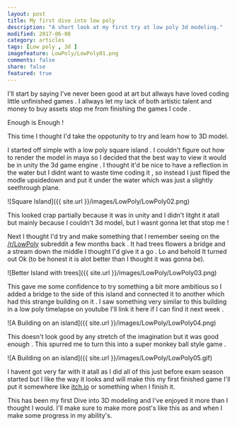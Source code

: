 ```yaml
---
layout: post
title: My first dive into low poly
description: "A short look at my first try at low poly 3d modeling."
modified: 2017-06-08
category: articles
tags: [Low poly , 3d ]
imagefeature: LowPoly/LowPoly01.png
comments: false
share: false
featured: true
---
```


I'll start by saying I've never been good at art but allways have loved coding little unfinished games . I allways let my lack of both artistic talent and money to buy assets stop me from finishing the games I code . 

Enough is Enough ! 

This time I thought I'd take the oppotunity to try and learn how to 3D model. 

I started off simple with a low poly square island . I couldn't figure out how to render the model in maya so I decided that the best way to view it would be in unity the 3d game engine . I thought it'd be nice to have a reflection in the water but I didnt want to waste time coding it , so instead I just fliped the modle upsidedown and put it under the water which was just a slightly seethrough plane.  

![Square Island]({{ site.url }}/images/LowPoly/LowPoly02.png)

This looked crap partially because it was in unity and I didn't litght it atall but mainly because I couldn't 3d model, but I wasnt gonna let that stop me !

Next I thought I'd try and make something that I remember seeing on the <a href="http://www.reddit.com/r/lowpoly">/r/LowPoly</a> subreddit a few months back . It had trees flowers a bridge and a stream down the middle I thought I'd give it a go . Lo and behold It turned out Ok (to be honest it is alot better than I thought it was gonna be).

![Better Island with trees]({{ site.url }}/images/LowPoly/LowPoly03.png)

This gave me some confidence to try something a bit more ambitious so I added a bridge to the side of this island and connected it to another which had this strange building on it . I saw something very similar to this building in a low poly timelapse on youtube I'll link it here if I can find it next week . 

![A Building on an island]({{ site.url }}/images/LowPoly/LowPoly04.png)

This doesn't look good by any stretch of the imagination but it was good enough . This spurred me to turn this into a super monkey ball style game . 

![A Building on an island]({{ site.url }}/images/LowPoly/LowPoly05.gif)

I havent got very far with it atall as I did all of this just before exam season started but I like the way it looks and will make this my first finished game I'll put it somewhere like <a href="http://www.itch.io">itch.io</a> or something when I finish it. 

This has been my first Dive into 3D modeling and I've enjoyed it more than I thought I would. I'll make sure to make more post's like this as and when I make some progress in my ability's.

